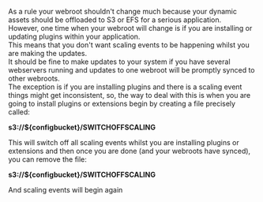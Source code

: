 As a rule your webroot shouldn't change much because your dynamic assets should be offloaded to S3 or EFS for a serious application.  
However, one time when your webroot will change is if you are installing or updating plugins within your application.  
This means that you don't want scaling events to be happening whilst you are making the updates.  
It should be fine to make updates to your system if you have several webservers running and updates to one webroot will be promptly synced to other webroots.  
The exception is if you are installing plugins and there is a scaling event things might get inconsistent, so, the way to deal with this is when you are going to install plugins or extensions begin by creating a file precisely called:  

**s3://${configbucket}/SWITCHOFFSCALING**

This will switch off all scaling events whilst you are installing plugins or extensions and then once you are done (and your webroots have synced), you can remove the file:  

**s3://${configbucket}/SWITCHOFFSCALING**  

And scaling events will begin again
